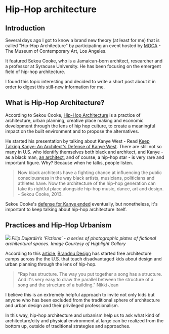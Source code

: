 
# Hip-Hop architecture

## Introduction

Several days ago I got to know a brand new theory (at least for me) that is called "Hip-Hop Architecture" by participating an event hosted by [MOCA](https://www.moca.org/) - The Museum of Contemporary Art, Los Angeles.

It featured Sekou Cooke, who is a Jamaican-born architect, researcher and a professor at Syracuse University. He has been focusing on the emergent field of hip-hop architecture.

I found this topic interesting and decided to write a short post about it in order to digest this still-new information for me.

## What is Hip-Hop Architecture?

According to Sekou Cooke, [Hip-Hop Architecture](http://hiphoparchitecture.com/) is a practice of architecture, urban planning, creative place making and economic development through the lens of hip hop culture, to create a meaningful impact on the built environment and to propose the alternatives.

He started his presentation by talking about Kanye West - Read [Keep Talking Kanye: An Architect's Defense of Kanye West](https://www.archdaily.com/435952/keep-talking-kanye-an-architect-s-defense-of-kanye-west). There are still not so many in U.S. who identify themselves both black and architect, and Kanye -  as a black man, [an architect](https://www.archdaily.com/893988/kanye-wests-new-architecture-venture-who-what-why-and-really), and of course, a hip-hop star - is very rare and important figure. Why? Because when he talks, people listen.   

> Now black architects have a fighting chance at influencing the public consciousness in the way black artists, musicians, politicians and athletes have. Now the architecture of the hip-hop generation can take its rightful place alongside hip-hop music, dance, art and design. - Sekou Cooke, 2013.

Sekou Cooke's [defense for Kanye ended](https://www.archdaily.com/894887/stop-talking-kanye-no-more-defense-for-kanye-west) eventually, but nonetheless, it's important to keep talking about hip-hop architecture itself.

## Practices and Hip-Hop Urbanism

![](hipjop02.jpg) *Filip Dujardin’s ‘Fictions’ - a series of photographic plates of fictional architectural spaces. Image Courtesy of Highlight Gallery*

According to this [article](http://www.wbur.org/hereandnow/2018/06/28/hip-hop-architecture-urban-planning), [Brandnu Design](http://brandnudesign.com/) has started free architecture camps across the the U.S. that teach disadvantaged kids about design and urban planning through the lens of hip-hop.

>"Rap has structure. The way you put together a song has a structure. And it's very easy to draw the parallel between the structure of a song and the structure of a building." Nikki Jean

I believe this is an extremely helpful approach to invite not only kids but anyone who has been excluded from the traditional sphere of architecture and urban design and their privileged professionalism.

In this way, hip-hop architecture and urbanism help us to ask what kind of architecture/city and physical environment at large can be realized from the bottom up, outside of traditional strategies and approaches.
